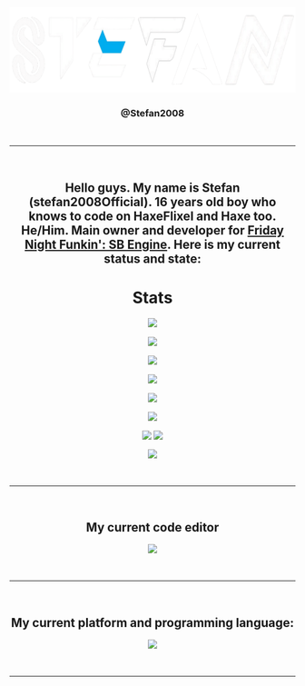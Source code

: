 <div align="center" style="font-weight: bold">

<img src="https://raw.githubusercontent.com/Stefan2008Git/Stefan2008Git/main/assets/stefan2008-logo.png" alt="Main Stefan2008 logo" width="720" height="150">
<h3>
@Stefan2008<br/>
</h3>

<br/>
<hr />
<br/>

## Hello guys. My name is Stefan (stefan2008Official). 16 years old boy who knows to code on HaxeFlixel and Haxe too. He/Him. Main owner and developer for [Friday Night Funkin': SB Engine](https://gamebanana.com/tools/10824). Here is my current status and state: 

# Stats
![](https://github-readme-stats.vercel.app/api?username=Stefan2008Git&show_icons=true&theme=kacho_ga)

![](https://github-readme-streak-stats.herokuapp.com/?user=Stefan2008Git&theme=kacho_ga)

![](https://github-readme-stats.vercel.app/api/pin/?username=Stefan2008Git&&repo=FNF-SB-Engine&cache_seconds=86400&theme=kacho_ga)

![](https://github-readme-stats.vercel.app/api/pin/?username=Stefan2008Git&&repo=FNF-SB-Engine-legacy&cache_seconds=86400&theme=kacho_ga)

![](https://github-readme-stats.vercel.app/api/top-langs/?username=Stefan2008Git&layout=compact&show_icons=true&theme=kacho_ga)

![](https://github-profile-trophy.vercel.app/?username=Stefan2008Git&theme=dracula&no-frame=false&no-bg=true&margin-w=4)

<img src="https://img.shields.io/badge/Arch Linux (KDE Plasma)-blue?style=for-the-badge&logo=archlinux&logoColor=5294e2" />        

<img src="https://img.shields.io/badge/lenovo%20ideapad 14igl05-CF2D2D?style=for-the-badge&logo=lenovo&logoColor=white" />

![](https://komarev.com/ghpvc/?username=Stefan2008Git&color=5b2600)
  
<br/>
<hr />
<br/>
  
## My current code editor
<p>
   <img src="https://skillicons.dev/icons?i=vscode" />
</p>
<br/>
<hr />
<br/>

## My current platform and programming language:
<p>
   <img src="https://skillicons.dev/icons?i=linux,haxe,haxeflixel" />
</p>
<br/>
<hr />
<br/>
